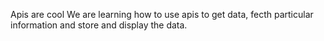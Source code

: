 Apis are cool
We are learning how to use apis to get data, fecth particular information and store and display the data.
